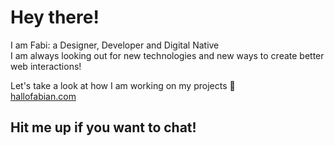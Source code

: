 # Hey there!

I am Fabi: a Designer, Developer and Digital Native  
I am always looking out for new technologies and new ways to create better web interactions!

Let's take a look at how I am working on my projects 🦌  
[hallofabian.com](https://hallofabian.com "My Homepage")

## Hit me up if you want to chat!

<!---
rieymers/rieymers is a ✨ special ✨ repository because its `README.md` (this file) appears on your GitHub profile.
You can click the Preview link to take a look at your changes.
--->
